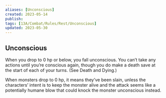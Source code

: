 ```yaml
---
aliases: [Unconscious]
created: 2023-05-14
publish: 
tags: [13A/Combat/Rules/Rest/Unconscious]
updated: 2023-05-30
---
```


## Unconscious

When you drop to 0 hp or below, you fall unconscious. You can’t take any actions until you’re conscious again, though you do make a death save at the start of each of your turns. (See Death and Dying.)

When monsters drop to 0 hp, it means they’ve been slain, unless the characters’ intent is to keep the monster alive and the attack seems like a potentially humane blow that could knock the monster unconscious instead.